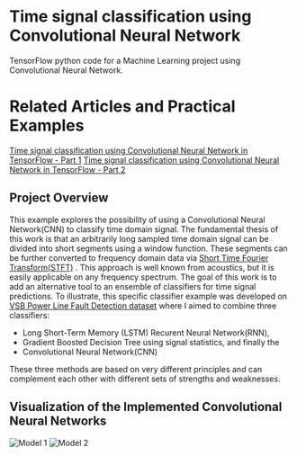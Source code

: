 # Time signal classification using Convolutional Neural Network
TensorFlow python code for a Machine Learning project using Convolutional Neural Network.

# Related Articles and Practical Examples
[Time signal classification using Convolutional Neural Network in TensorFlow - Part 1](https://datamadness.github.io/time-signal-CNN)
[Time signal classification using Convolutional Neural Network in TensorFlow - Part 2](https://datamadness.github.io/time-signal-CNN-part2)

## Project Overview
This example explores the possibility of using a Convolutional Neural Network(CNN) to classify time domain signal. The fundamental thesis of this work is that an arbitrarily long sampled time domain signal can be divided into short segments using a window function. These segments can be further converted to frequency domain data via [Short Time Fourier Transform(STFT)](https://en.wikipedia.org/wiki/Short-time_Fourier_transform)	. This approach is well known from acoustics, but it is easily applicable on any frequency spectrum.
The goal of this work is to add an alternative tool to an ensemble of classifiers for time signal predictions. To illustrate, this specific classifier example was developed on [VSB Power Line Fault Detection dataset](https://www.kaggle.com/c/vsb-power-line-fault-detection/data) where I aimed to combine three classifiers:

- Long Short-Term Memory (LSTM) Recurent Neural Network(RNN),
- Gradient Boosted Decision Tree using signal statistics, and finally the
- Convolutional Neural Network(CNN)

These three methods are based on very different principles and can complement each other with different sets of strengths and weaknesses.

## Visualization of the Implemented Convolutional Neural Networks
![Model 1](https://datamadness.github.io/assets/images/time_signal_CNN/CNN%20architecture%204096.png)
![Model 2](https://datamadness.github.io/assets/images/time_signal_CNN/CNN%20architecture%202048.png)

